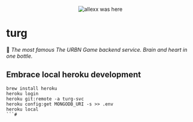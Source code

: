 <p align="center">
	<img src="https://raw.githubusercontent.com/theurbn/turg/master/assets/urbn_logo.png" alt="allexx was here"/>
</p>

turg
======
🙈 _The most famous The URBN Game backend service. Brain and heart in one bottle._


## Embrace local heroku development

```
brew install heroku
heroku login
heroku git:remote -a turg-svc
heroku config:get MONGODB_URI -s >> .env
heroku local
```#